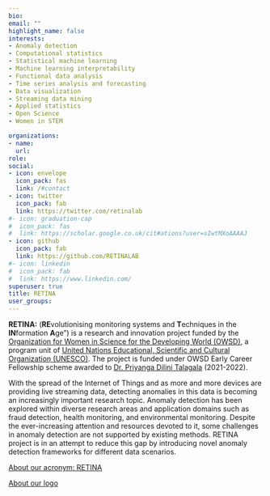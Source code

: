 ```yaml
---
bio: 
email: ""
highlight_name: false
interests:
- Anomaly detection
- Computational statistics
- Statistical machine learning
- Machine learning interpretability
- Functional data analysis
- Time series analysis and forecasting
- Data visualization
- Streaming data mining
- Applied statistics
- Open Science
- Women in STEM

organizations:
- name: 
  url: 
role: 
social:
- icon: envelope
  icon_pack: fas
  link: /#contact
- icon: twitter
  icon_pack: fab
  link: https://twitter.com/retinalab
#- icon: graduation-cap
#  icon_pack: fas
#  link: https://scholar.google.co.uk/cit#ations?user=sIwtMXoAAAAJ
- icon: github
  icon_pack: fab
  link: https://github.com/RETINALAB
#- icon: linkedin
#  icon_pack: fab
#  link: https://www.linkedin.com/
superuser: true
title: RETINA 
user_groups:
---
```


**RETINA:** (**RE**volutionising monitoring systems and **T**echniques in the **IN**formation **A**ge”) is a research and innovation project funded by the [Organization for Women in Science for the Developing World (OWSD)](https://owsd.net/), a program unit of [United Nations Educational, Scientific and Cultural Organization (UNESCO)](https://en.unesco.org/). The project is funded under OWSD Early Career Fellowship scheme awarded to [Dr. Priyanga Dilini Talagala](https://prital.netlify.app/) (2021-2022).

With the spread of the Internet of Things and as more and more devices are providing live streaming data, detecting anomalies in this data is becoming an increasingly important research topic. Anomaly detection has been explored within diverse research areas and application domains such as fraud detection, health monitoring, and environmental monitoring. Despite the ever-increasing attention and resources devoted to it, some challenges in anomaly detection are not supported by existing methods.  RETINA project is in an attempt to reduce this gap by introducing novel anomaly detection frameworks for different data scenarios. 

[About our acronym: RETINA](https://retinalab.netlify.app/post/acronym/)

[About our logo](https://retinalab.netlify.app/post/logo/)
